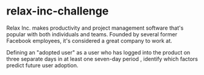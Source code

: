 # relax-inc-challenge
Relax Inc. makes productivity and project management software that's popular with both individuals and teams. Founded by several former Facebook employees, it's considered a great company to work at.

Defining  an  "adopted  user"   as  a  user  who   has  logged  into  the  product  on  three  separate
days  in  at  least  one  seven-day  period ,  identify  which  factors  predict  future  user
adoption.
